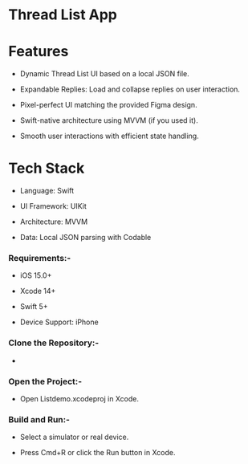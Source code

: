 # Thread List App

# Features
- Dynamic Thread List UI based on a local JSON file.

- Expandable Replies: Load and collapse replies on user interaction.

- Pixel-perfect UI matching the provided Figma design.

- Swift-native architecture using MVVM (if you used it).

- Smooth user interactions with efficient state handling.

# Tech Stack
- Language: Swift

- UI Framework: UIKit

- Architecture: MVVM 

- Data: Local JSON parsing with Codable


### Requirements:-
- iOS 15.0+

- Xcode 14+

- Swift 5+

- Device Support: iPhone


### Clone the Repository:-
- 


### Open the Project:-
- Open Listdemo.xcodeproj in Xcode.


### Build and Run:-
- Select a simulator or real device.

- Press Cmd+R or click the Run button in Xcode.
